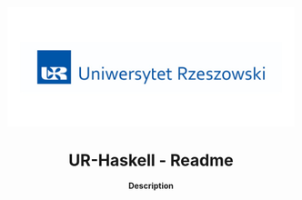 <div align="center"><img src="for_readme/ur_banner.jpg"></div>
<h1 align="center">UR-Haskell - Readme</h1>
<p align="center"><strong>Description</strong>
